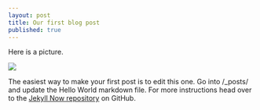 ```yaml
---
layout: post
title: Our first blog post
published: true
---
```


Here is a picture.

![](https://upload.wikimedia.org/wikipedia/commons/c/ce/Beirut_close_to_plane_descent.jpg)

The easiest way to make your first post is to edit this one. Go into /_posts/ and update the Hello World markdown file. For more instructions head over to the [Jekyll Now repository](https://github.com/barryclark/jekyll-now) on GitHub.
